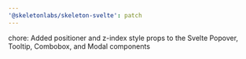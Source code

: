 ```yaml
---
'@skeletonlabs/skeleton-svelte': patch
---
```


chore: Added positioner and z-index style props to the Svelte Popover, Tooltip, Combobox, and Modal components
